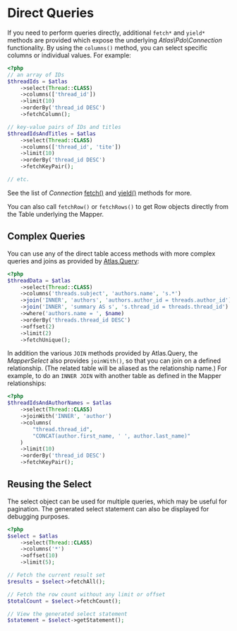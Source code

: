 # Direct Queries

If you need to perform queries directly, additional `fetch*` and `yield*`
methods are provided which expose the underlying _Atlas\Pdo\Connection_
functionality. By using the `columns()` method, you can select specific columns
or individual values. For example:

```php
<?php
// an array of IDs
$threadIds = $atlas
    ->select(Thread::CLASS)
    ->columns(['thread_id'])
    ->limit(10)
    ->orderBy('thread_id DESC')
    ->fetchColumn();

// key-value pairs of IDs and titles
$threadIdsAndTitles = $atlas
    ->select(Thread::CLASS)
    ->columns(['thread_id', 'tite'])
    ->limit(10)
    ->orderBy('thread_id DESC')
    ->fetchKeyPair();

// etc.
```

See the list of _Connection_ [fetch()][fetch] and [yield()][yield]
methods for more.

[fetch]: https://github.com/atlasphp/Atlas.Pdo/blob/1.x/docs/connection.md#fetching-results
[yield]: https://github.com/atlasphp/Atlas.Pdo/blob/1.x/docs/connection.md#yielding-results

You can also call `fetchRow()` or `fetchRows()` to get Row objects directly
from the Table underlying the Mapper.


## Complex Queries

You can use any of the direct table access methods with more complex queries and
joins as provided by [Atlas.Query][]:

```php
<?php
$threadData = $atlas
    ->select(Thread::CLASS)
    ->columns('threads.subject', 'authors.name', 's.*')
    ->join('INNER', 'authors', 'authors.author_id = threads.author_id')
    ->join('INNER', 'summary AS s', 's.thread_id = threads.thread_id')
    ->where('authors.name = ', $name)
    ->orderBy('threads.thread_id DESC')
    ->offset(2)
    ->limit(2)
    ->fetchUnique();
```

[Atlas.Query]: https://github.com/atlasphp/Atlas.Query/blob/1.x/docs/select.md

In addition the various `JOIN` methods provided by Atlas.Query,
the _MapperSelect_ also provides `joinWith()`, so that you can join on a
defined relationship. (The related table will be aliased as the relationship
name.) For example, to do an `INNER JOIN` with another table as defined in
the Mapper relationships:

```php
<?php
$threadIdsAndAuthorNames = $atlas
    ->select(Thread::CLASS)
    ->joinWith('INNER', 'author')
    ->columns(
        "thread.thread_id",
        "CONCAT(author.first_name, ' ', author.last_name)"
    )
    ->limit(10)
    ->orderBy('thread_id DESC')
    ->fetchKeyPair();
```

## Reusing the Select

The select object can be used for multiple queries, which may be useful for
pagination.  The generated select statement can also be displayed for debugging
purposes.

```php
<?php
$select = $atlas
    ->select(Thread::CLASS)
    ->columns('*')
    ->offset(10)
    ->limit(5);

// Fetch the current result set
$results = $select->fetchAll();

// Fetch the row count without any limit or offset
$totalCount = $select->fetchCount();

// View the generated select statement
$statement = $select->getStatement();
```
